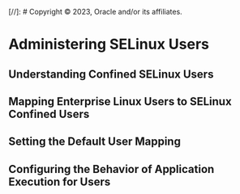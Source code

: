 [//]: # Copyright © 2023, Oracle and/or its affiliates.

# Administering SELinux Users

## Understanding Confined SELinux Users

## Mapping Enterprise Linux Users to SELinux Confined Users

## Setting the Default User Mapping

## Configuring the Behavior of Application Execution for Users

